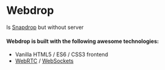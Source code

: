 # Webdrop

Is [Snapdrop](https://snapdrop.net) but without server


#### Webdrop is built with the following awesome technologies:
* Vanilla HTML5 / ES6 / CSS3 frontend
* [WebRTC](http://webrtc.org/) / [WebSockets](http://www.websocket.org/)

